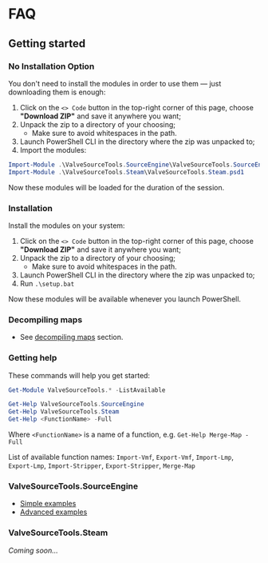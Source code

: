 # FAQ

## Getting started

### No Installation Option

You don't need to install the modules in order to use them — just downloading them is enough:
1. Click on the `<> Code` button in the top-right corner of this page, choose **"Download ZIP"** and save it anywhere you want;
2. Unpack the zip to a directory of your choosing;
	- Make sure to avoid whitespaces in the path.
3. Launch PowerShell CLI in the directory where the zip was unpacked to;
4. Import the modules:

```powershell
Import-Module .\ValveSourceTools.SourceEngine\ValveSourceTools.SourceEngine.psd1
Import-Module .\ValveSourceTools.Steam\ValveSourceTools.Steam.psd1
```

Now these modules will be loaded for the duration of the session.

### Installation

Install the modules on your system:
1. Click on the `<> Code` button in the top-right corner of this page, choose **"Download ZIP"** and save it anywhere you want;
2. Unpack the zip to a directory of your choosing;
	- Make sure to avoid whitespaces in the path.
3. Launch PowerShell CLI in the directory where the zip was unpacked to;
4. Run `.\setup.bat`

Now these modules will be available whenever you launch PowerShell.

### Decompiling maps

- See [decompiling maps](/README.md#bsp-decompilers) section.

### Getting help

These commands will help you get started:
```powershell
Get-Module ValveSourceTools.* -ListAvailable

Get-Help ValveSourceTools.SourceEngine
Get-Help ValveSourceTools.Steam
Get-Help <FunctionName> -Full
```
Where `<FunctionName>` is a name of a function, e.g. `Get-Help Merge-Map -Full`

List of available function names: `Import-Vmf`, `Export-Vmf`, `Import-Lmp`, `Export-Lmp`, `Import-Stripper`, `Export-Stripper`, `Merge-Map`

### ValveSourceTools.SourceEngine

- [Simple examples](examples/simple.md)
- [Advanced examples](examples/advanced.md)

### ValveSourceTools.Steam

*Coming soon...*